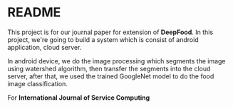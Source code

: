 README
====

This project is for our journal paper for extension of **DeepFood**. In this project, we're going to build a system which is consist of android application, cloud server.

In android device, we do the image processing which segments the image using watershed algorithm, then transfer the segments into the cloud server, after that, we used the trained GoogleNet model to do the food image classification.

For **International Journal of Service Computing**
